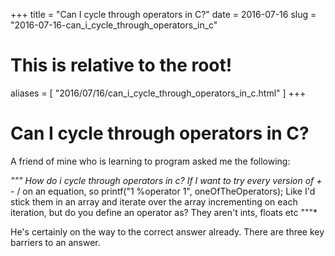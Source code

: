 +++
title = "Can I cycle through operators in C?"
date = 2016-07-16
slug = "2016-07-16-can_i_cycle_through_operators_in_c"
# This is relative to the root!
aliases = [ "2016/07/16/can_i_cycle_through_operators_in_c.html" ]
+++
# Can I cycle through operators in C?

A friend of mine who is learning to program asked me the following:

*\"\"\" How do i cycle through operators in c? If I want to try every
version of + -* / on an equation, so printf(\"1 %operator 1\",
oneOfTheOperators); Like I\'d stick them in an array and iterate over
the array incrementing on each iteration, but do you define an operator
as? They aren\'t ints, floats etc \"\"\"\*

He\'s certainly on the way to the correct answer already. There are
three key barriers to an answer.

